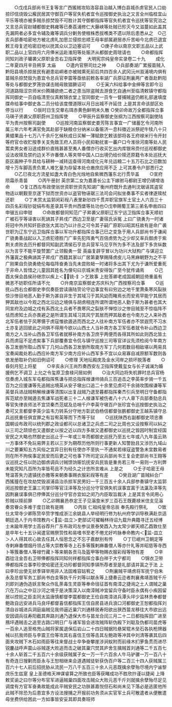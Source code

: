 <!-- { "loadSidebar": true } -->
　　○戊戌兵部尚书王复等言广西猺贼攻陷洛容县治越入博白县城杀虏官民人口劫掠印信烧毁公廨民居其守御百户等官失机者宜令巡按御史执治之又言全州临桂宜山平乐等境亦被多贼杀掠焚毁不可胜计其守御都指挥等官失机者宜令巡抚等官究治之又言总兵官赵辅都御史韩雍等已奏荔浦修仁大藤峡等处贼已殄灭今又滋蔓如此盖其先漏网者必多宜令辅及雍等调兵分剿务使根株悉拔噍类不遗以除后患悉从之　○己亥兵部奏哈密地方被北虏癿加思兰侵掠忠顺王母率部属避居赤斤苦峪今北虏已退宜敕王母复还哈密旧地以抚其众以卫边塞诏可
　　○庚子命以南京文职五品以上武职二品以上官四月六月俸米运赴淮阳等处赈济从都御史周瑄请也
　　○命都指挥同知刘政子瓛袭父原职金吾右卫指挥使
　大明宪宗纯皇帝实录卷二十九
　　成化二年夏四月辛丑朔享  太庙
　　○遣内官祭司灶之神
　　○兵部奏湖广累报苗贼入黔阳县境杀掠居民有避患岩峒者亦被贼熏死前后共四百余人武冈沅州溆浦境内俱有苗贼杀掠焚毁为患宜令总兵官李震等亟依前敕各率湖广兵原征荆襄两广者亟赴黔阳等处与都御史罗箎协谋击贼毋致猖獗诏可
　　○壬寅六科给事中金绅等言即今沿河道路阻涩京师米价腾踊欲绝二者之患当除盗贼去游食乞自通州至临清敕镇守都指挥同御史一员自临清至仪真敕锦衣堂上官同御史一员专一督捕贼盗仍敕礼部速填度牒命给事中御史各二员分给该度僧道限以月日出城不许延住  上是其言命该部区处停当以行
　　○辰时日生交晕右珥赤黄色鲜明未久散
○癸卯命故万全都指挥佥事马瑛子贤袭父原职蔚州卫指挥使
　　○甲辰升监察御史张纲为江西按察司副使陆平为贵州按察司副使
　　○巡按河南监察御史娄芳陈言事宜一广储蓄乞令河南所属三年六年考满官免其赴部于缺粮仓分纳米以备赈济一息科徵近派祭祀牛犊八十只黄蜡果品十七万八千余斤乞候秋成日买解一薄赋歛乞敕该部将各王府禄米行令开封等府官仓收贮按季关支免致王府人员将小民抑勒扰害一蕃户口今淮徐河南等处人民鬻卖男女者沿途成群价直贱甚甚至夷人番僧亦行收买乞出内库银帛赍付巡视都御史设法收赎及禁约边关不许番僧人等夹带中国人口出境仍给价赎还原籍令本处巡抚大臣区画种子牛具给与耕种一减转运查得河南成化元年兑运粮二十五万石比之旧数加增十万车脚高贵负累人难乞量为存留本处仓廒庶应用不乏  上可其奏令户部悉行之
　　○乙巳夜北方流星如盏大青白色光烛地自紫微西藩东北行贯华盖
　　○宣府陨霜杀青苗
　　○丙午册封  英宗第二女为嘉善长公主下嫁驸马都尉王增仍锡增诰命
　　○复江西左布政使翁世资职世资先知湖广衡州府既升去通判沈琚诬其盗官物适以朝觐至京遂下狱而世资亦以盗官物诬琚三法司会问拟坐奏事不实者律遂赎杖还职
　　○丁未赏太监郭闵彩叚八表里新钞四千贯并职官旗军土官土人六百三十四员名彩叚钞锭绢布有差录其平贵州西堡等处功也○戊申赐蜀王第三弟名申凿四曰申锯五曰申钳
　　○命故都督同知范广子昇袭父原职辽东宁远卫指挥佥事天顺初广被石亨等诬害以死謪其子昇戌广西边卫至是广妻宿氏诉冤  上曰广骁勇为一时诸将冠中外共知奸臣欲张大其功乃以计杀之可令其子嗣广原职以昭其枉故有是命广袭世职为辽东宁远卫指挥佥事以军功升都指挥佥事己巳之变急于用人兵部尚书于谦闻广骁勇善战起以入卫虏犯德胜门广率先犯阵勇气百倍虏势为之少却又率兵御虏于紫荆关虏败去历升都督同知副武清侯石亨总兵营军马见亨所为多不法及部下多贪纵数以为言亨不能平旋赞罢广止领毅勇一营  英庙复辟亨冒以为功兴大狱构广与谋迎立外藩寘之极典謪其子昇戍广西籍其家以广居第妻孥赐降虏皮儿马黑麻朝野为之不平广刚果自负骁勇绝伦每临阵奋勇当先未尝败衄一时诸将多出其下尤为于谦所爱重死于非命人皆惜之儿童因其姓名为俚句曰京城米贵安得饭广至今犹传诵焉
　　○己酉太保会昌侯孙继宗以疾上＜锍-釒＞乞致事  上批答卿老成国戚朝廷倚重虽有微恙不妨职任所请不允
　　○升南京监察御史苏庆科为广西按察司佥事
　　○巡抚山西右佥都御史李侃奏臣尝读唐陆贽论守边事宜有曰穷边之地千里萧条寒风裂肤惊沙惨目地恶人勤于斯为甚自非生于其域习于其风幼而睹焉长而安焉罕能宁其居而狎其敌也以今观之西北沿边之境俱与胡虏相连所谓所谓地恶人勤于斯为甚者也其大同宣府及边城之戍有系西北土兵者不畏寒风之裂肤不惮惊沙之惨目贼至不惊临阵不怯而虏知土兵亦畏避之是所谓生其域习其风宁其居而押其敌者也今南方之人来补西北军伍者怯于风寒慑于虏寇惟欲遁逃而西北之人往补南方军伍者亦不禁遐荒不习水土亦复逃回彼此之间俱不得用今欲以山西土人当补南方各卫军伍者就令补山西边卫南方之人当补山西各卫军伍者就移补南方各卫庶乎两便而各得其所如此则西北皆土兵而虏寇不足虑矣事下兵部覆奏宜令侃与镇守巡按三司等官详议先须检阅今年南方各卫发册所取山西军丁几何山西各卫发册所取南方军丁几何若数目相敌堪以两易具宝奏闻裁处若山西应补南方军少南方应补山西军多不宜以众易寡自减原额军数则各依发册取补仍如旧例诏可
　　○修理  天地坛殿庑及金水河岸之损坏脱落者
　　○昏刻月犯上将星
　　○辛亥永兴王尚烈奏西安左卫指挥使戴玺女与长子诚澜为婚援例乞不调卫  上允之令玺原卫食禄问居如例
　　○治大同边将失机罪时总兵官杨信奏虏入城东军屯都指挥焦谦与把总指挥缑谦帅骑兵三百追击之李英率步骑一千五百为之应援谦等先追贼出境英从安子墩出口追二十余里见虏可千余骑攻围缑谦等军英督兵进战贼稍解缑谦等溃围以出复战贼乃退至暮都指挥秦杰引兵至明日守备都指挥范斌亦至贼遁去焦谦军战死者三十二人缑谦军被伤者八十六人章下兵部奏劾总兵等官失律丧师法不宜贷秦杰范斌及总哨千户李英守墩百户张珍宜令巡按御史执治之奏可又言都督李英少监韦力转系分守地方彰武伯杨信都督张鹏都御史王越系镇守总兵巡抚重任俱宜罪之有旨宥英等而下杰等于狱
　　○巡抚陕西右副都御史项忠奏国朝设布政司以统列郡之政设都司以总诸卫之兵虑二司之比周也又设按察司以紏之以三司之颉颃也又遣御史以按之近以四方多故又遣都御史以巡抚之皆因时制宜经国安民之大略也然御史出巡止于一年或三年而都御史巡抚乃至五七年或八九年虽云熟一方事体不免玩易弊主若以三岁为期荐历他所则行事更新人知警励且又涉历九域山川之要兼知五方风俗之宜异日别有任使亦不至执一不通矣若缘寇盗警急未宜数易者则在所不拘俟事定民安而后更之可也事下所司定议兵部尚书王复会吏部尚书王翱等议巡抚之任以防边御虏调兵讨贼馈饷赈饥抚安兵民皆是重务若三年一易则一方利弊未能究知凡百所为率皆苟且不为经久之计忠所言难从  上是之
　　○壬子哈密王母弩温答失力遣镇抚亦撒等来朝奏事赐衣服彩叚等有差
　　○癸丑湖广苗贼紏合广西猺獞在在攻劫焚毁淑浦县治杀掠军民男妇一千三百五十余人兵部参奏镇守太监郭闵巡按御史王瀛三司掌印等官汪泽等及分巡分守官俱失机误事宜寘于法瀛及泽等先因荆襄误事俱已停俸其分巡分守官亦宜如之闵乃内臣取旨裁决  上是其言令闵用心殄贼以赎前罪
　　○乙卯赐襄邑恭定王子见滃食米岁三百石王既薨禄米住支见滃奏宫眷众多难于度日故有是赐
　　○丙辰  仁祖纯皇帝忌辰  奉先殿行祭礼
　　○致仕太常寺少卿陈贽卒贽字惟成浙江余姚县人举经明行修为杭州府学训导秩满赴京适朝廷选人于内书馆教内＜监-皿立＞吏部试可擢翰林待诏九载升典籍寻迁五经博士未踰年用学士高谷荐升广东布政司左参议景泰癸酉入为太常少卿天顺乙酉致仕至是卒年七十五讣闻遣官赐祭贽性和易嗜书至老不倦尤好吟脉奉命教内＜监-皿立＞人人得其欢心故去任其人恒思念之不忘子嘉猷别有传
　　○丁巳岷州卫朝定等寺剌麻番僧烟丹领占等大崇教等寺上石多等簇剌麻番僧人等亦什癿等并昭慈等寺西卜等簇番僧人等禄竹藏卜等来朝各贡马及盔甲等物赐衣服彩叚等物有差
　　○辛酉铨注金吾右卫带俸都指挥同知何祥都指挥佥事白祥于大宁都司
　　○锦衣卫带俸都指挥佥事李珍使哈密还无功珍都督同知季铎所荐者至是礼部请并寘之于法  上曰李珍出使无状季铎举用非人法固难容姑宥之
　　○荆襄贼平靖虏将军抚宁伯朱永及总督军务工部尚书白圭等执千斤刘等以献永等上捷奏云迩者荆襄弗靖首贼千斤刘即刘通伪造妖言聚众作乱荼毒生灵臣等奉命徂征首有南漳之捷询之土人谓贼之巢穴在万山之中豆沙河之境于是决策深入以南漳贼冲宜留兵守备时臣永偶有小疾因留居以控扼之臣圭同太监唐慎都督李震都御史王俭自南漳进兵潭头坪少监林贵奉都督鲍政自远安进兵马良坪都督喜信都指挥王信自房县进兵浪口河都御史王恕都指挥刘清自谷城进兵洞庭庙贼见我师逼近巢穴刘通移居寿阳欲出狭西苗龙移往大市欲出远安因调兵往寿阳截其奔路刘通乃退保大市与苗龙合闰三月二十二日都指挥田广进至鴈坪遇贼击之追至古路口明日广与诸军皆会进攻贼阵斩伪殿下刘聪及伪都司苗虎等一百余人追至格兠山贼将家属退保后岩山二十四日贼据险悬架辊木垒石各执枪牌器械以抗我师臣与李震王俭等攻其右喜信王信等击其左鲍政等冲其中刘清等袭其后四面夹攻贼下木石如雨臣等往来督战士卒争奋攀崖涉涧蚁附而前缘木扪萝鱼贯而进尽锐鏖战呼声震山谷贼遂大败追而击之破其巢穴焚其庐舍生擒贼首刘通等二千五百七十余人斩首二千五百六十余级获贼属子女一万一千六百余人牛马驴骡一万一百八十有奇连日搜剿而臣永与王恕相继来会道遇贼徒斩获伪百户等二百三十四人获贼属三百六十七人前后招抚胁从流民一万八千五百三十余人元恶既擒余孽殆尽境内宁谧黎庶乐生兹寔  皇上圣德格天神谋睿算之所致也臣等获睹成功不胜欣抃谨以捷闻  上降敕奖谕之曰尔等分布官军进逼贼巢四面攻击贼众大败元恶千斤刘就擒余孽殆尽足见调度有方官军奋勇故能成此平贼安民之功朕甚嘉悦但石和尚未见下落必是逃匿他所此贼不除恐为后患宜多方设法搜捕之开报前功务须从实官军土兵可散遣者从便散遣毋坐费供给困此一方如事皆安妥其即具奏班师
